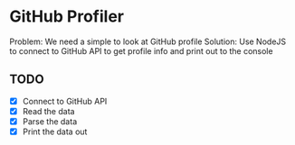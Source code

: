 # GitHub Profiler

Problem: We need a simple to look at GitHub profile
Solution: Use NodeJS to connect to GitHub API to
get profile info and print out to the console

## TODO

* [x] Connect to GitHub API
* [x] Read the data
* [x] Parse the data
* [x] Print the data out
